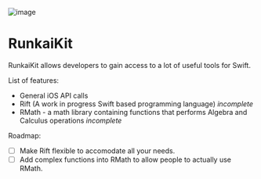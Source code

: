 ![image](https://github.com/1105420698/RunkaiKit/blob/master/cover.png)
# RunkaiKit

RunkaiKit allows developers to gain access to a lot of useful tools for Swift. 

List of features:
- General iOS API calls
- Rift (A work in progress Swift based programming language) _incomplete_
- RMath - a math library containing functions that performs Algebra and Calculus operations _incomplete_

Roadmap:
- [ ] Make Rift flexible to accomodate all your needs.
- [ ] Add complex functions into RMath to allow people to actually use RMath.
